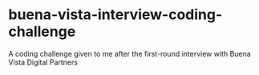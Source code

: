 # buena-vista-interview-coding-challenge
A coding challenge given to me after the first-round interview with Buena Vista Digital Partners